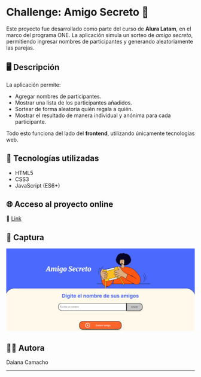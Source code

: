 # Challenge: Amigo Secreto 🎁

Este proyecto fue desarrollado como parte del curso de **Alura Latam**, en el marco del programa ONE. La aplicación simula un sorteo de *amigo secreto*, permitiendo ingresar nombres de participantes y generando aleatoriamente las parejas.

## 🖥️ Descripción

La aplicación permite:

- Agregar nombres de participantes.
- Mostrar una lista de los participantes añadidos.
- Sortear de forma aleatoria quién regala a quién.
- Mostrar el resultado de manera individual y anónima para cada participante.

Todo esto funciona del lado del **frontend**, utilizando únicamente tecnologías web.

## 🚀 Tecnologías utilizadas

- HTML5
- CSS3
- JavaScript (ES6+)

## 🌐 Acceso al proyecto online

🔗 [Link](https://Daiana074.github.io/challenge-amigo-secreto/)  


## 📸 Captura

![Vista del Home](./assets/home.png)

## 👩‍💻 Autora

Daiana Camacho

---

